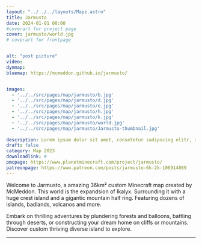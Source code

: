 ```yaml
---
layout: "../../../layouts/Mapz.astro"
title: Jarmusto
date: 2024-01-01 00:00 
#coverart for project page
cover: jarmusto/world.jpg
# coverart for frontpage


alt: "post picture"
video:
dynmap: 
bluemap: https://mcmeddon.github.io/jarmusto/


images:
  - '../../src/pages/map/jarmusto/b.jpg'
  - '../../src/pages/map/jarmusto/d.jpg'
  - '../../src/pages/map/jarmusto/e.jpg'
  - '../../src/pages/map/jarmusto/h.jpg'
  - '../../src/pages/map/jarmusto/k.jpg'
  - '../../src/pages/map/jarmusto/world.jpg'
  - '../../src/pages/map/jarmusto/Jarmusto-thumbnail.jpg'
  
description: Lorem ipsum dolor sit amet, consetetur sadipscing elitr, sed diam nonumy eirmod tempor invidunt ut labore et
draft: false
category: Map 2023
downloadlink: #
pmcpage: https://www.planetminecraft.com/project/jarmusto/
patreonpage: https://www.patreon.com/posts/jarmusto-6k-2k-106914889
---
```


Welcome to Jarmusto,
a amazing 36km² custom Minecraft map created by McMeddon. This world is the expandsion of Ikalyx. Surrounding it with a huge crest island and a gigantic mountain half ring. Featuring dozens of islands, badlands, volcanos and more.

Embark on thrilling adventures by plundering forests and balloons, battling through deserts, or constructing your dream home on cliffs or mountains. Discover custom thriving diverse island to explore.

-----
